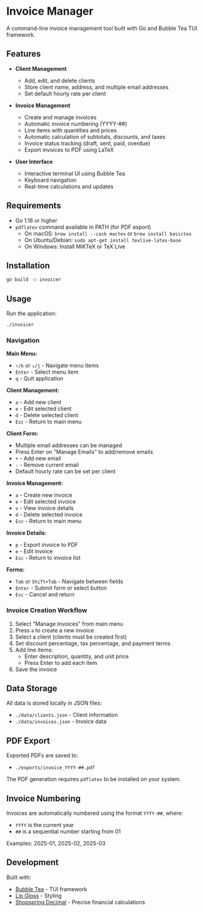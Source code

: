 # Invoice Manager

A command-line invoice management tool built with Go and Bubble Tea TUI framework.

## Features

- **Client Management**
  - Add, edit, and delete clients
  - Store client name, address, and multiple email addresses
  - Set default hourly rate per client

- **Invoice Management**
  - Create and manage invoices
  - Automatic invoice numbering (YYYY-##)
  - Line items with quantities and prices
  - Automatic calculation of subtotals, discounts, and taxes
  - Invoice status tracking (draft, sent, paid, overdue)
  - Export invoices to PDF using LaTeX

- **User Interface**
  - Interactive terminal UI using Bubble Tea
  - Keyboard navigation
  - Real-time calculations and updates

## Requirements

- Go 1.18 or higher
- `pdflatex` command available in PATH (for PDF export)
  - On macOS: `brew install --cask mactex` or `brew install basictex`
  - On Ubuntu/Debian: `sudo apt-get install texlive-latex-base`
  - On Windows: Install MiKTeX or TeX Live

## Installation

```bash
go build -o invoicer
```

## Usage

Run the application:

```bash
./invoicer
```

### Navigation

**Main Menu:**
- `↑/k` or `↓/j` - Navigate menu items
- `Enter` - Select menu item
- `q` - Quit application

**Client Management:**
- `a` - Add new client
- `e` - Edit selected client
- `d` - Delete selected client
- `Esc` - Return to main menu

**Client Form:**
- Multiple email addresses can be managed
- Press Enter on "Manage Emails" to add/remove emails
- `+` - Add new email
- `-` - Remove current email
- Default hourly rate can be set per client

**Invoice Management:**
- `a` - Create new invoice
- `e` - Edit selected invoice
- `v` - View invoice details
- `d` - Delete selected invoice
- `Esc` - Return to main menu

**Invoice Details:**
- `p` - Export invoice to PDF
- `e` - Edit invoice
- `Esc` - Return to invoice list

**Forms:**
- `Tab` or `Shift+Tab` - Navigate between fields
- `Enter` - Submit form or select button
- `Esc` - Cancel and return

### Invoice Creation Workflow

1. Select "Manage Invoices" from main menu
2. Press `a` to create a new invoice
3. Select a client (clients must be created first)
4. Set discount percentage, tax percentage, and payment terms
5. Add line items:
   - Enter description, quantity, and unit price
   - Press Enter to add each item
6. Save the invoice

## Data Storage

All data is stored locally in JSON files:
- `./data/clients.json` - Client information
- `./data/invoices.json` - Invoice data

## PDF Export

Exported PDFs are saved to:
- `./exports/invoice_YYYY-##.pdf`

The PDF generation requires `pdflatex` to be installed on your system.

## Invoice Numbering

Invoices are automatically numbered using the format `YYYY-##`, where:
- `YYYY` is the current year
- `##` is a sequential number starting from 01

Examples: 2025-01, 2025-02, 2025-03

## Development

Built with:
- [Bubble Tea](https://github.com/charmbracelet/bubbletea) - TUI framework
- [Lip Gloss](https://github.com/charmbracelet/lipgloss) - Styling
- [Shopspring Decimal](https://github.com/shopspring/decimal) - Precise financial calculations